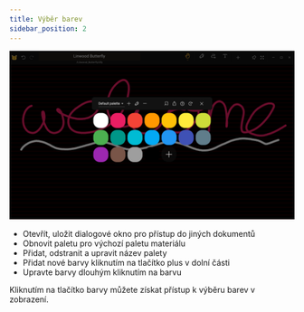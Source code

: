 ```yaml
---
title: Výběr barev
sidebar_position: 2
---
```


![Výběr barev](color_picker.png)

* Otevřít, uložit dialogové okno pro přístup do jiných dokumentů
* Obnovit paletu pro výchozí paletu materiálu
* Přidat, odstranit a upravit název palety
* Přidat nové barvy kliknutím na tlačítko plus v dolní části
* Upravte barvy dlouhým kliknutím na barvu

Kliknutím na tlačítko barvy můžete získat přístup k výběru barev v zobrazení.
